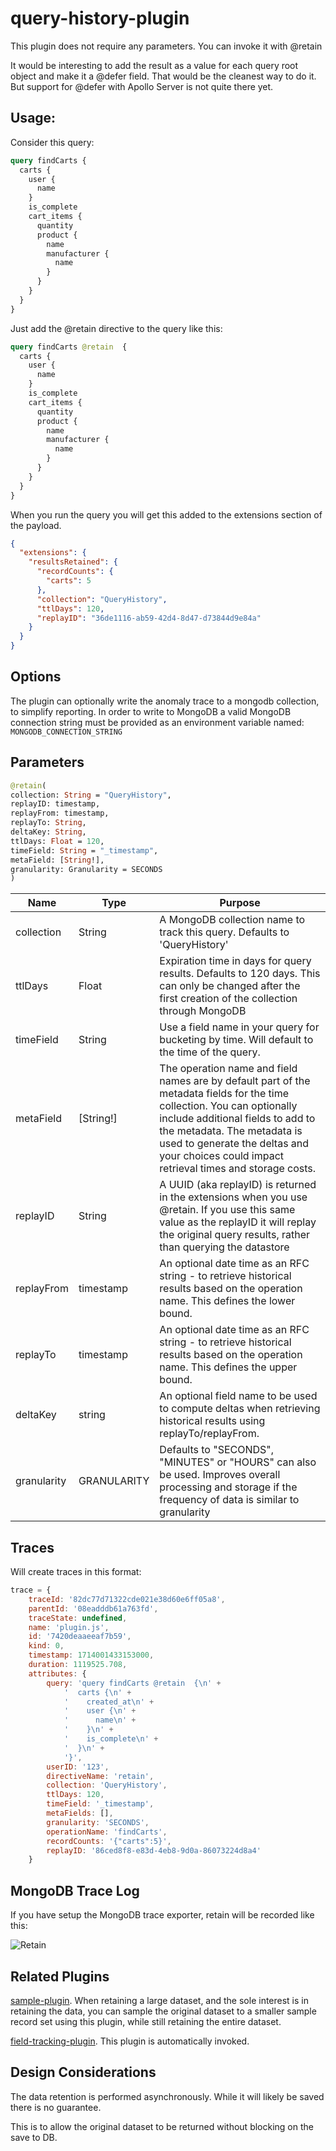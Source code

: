 # query-history-plugin

This plugin does not require any parameters. You can invoke it with @retain

It would be interesting to add the result as a value for each query root object and make it a @defer field.
That would be the cleanest way to do it. But support for @defer with Apollo Server is not quite there
yet.

## Usage:

Consider this query:

```graphql
query findCarts {
  carts {
    user {
      name
    }
    is_complete
    cart_items {
      quantity
      product {
        name
        manufacturer {
          name
        }
      }
    }
  }
}
```

Just add the @retain directive to the query like this:

```graphql
query findCarts @retain  {
  carts {
    user {
      name
    }
    is_complete
    cart_items {
      quantity
      product {
        name
        manufacturer {
          name
        }
      }
    }
  }
}
```

When you run the query you will get this added to the extensions section of the payload.

```json
{
  "extensions": {
    "resultsRetained": {
      "recordCounts": {
        "carts": 5
      },
      "collection": "QueryHistory",
      "ttlDays": 120,
      "replayID": "36de1116-ab59-42d4-8d47-d73844d9e84a"
    }
  }
}
```

## Options

The plugin can optionally write the anomaly trace to a mongodb collection, to simplify reporting. In order to write to MongoDB a valid
MongoDB connection string must be provided as an environment variable named: `MONGODB_CONNECTION_STRING`

## Parameters

```graphql
@retain(
collection: String = "QueryHistory",
replayID: timestamp,
replayFrom: timestamp,
replayTo: String,
deltaKey: String,
ttlDays: Float = 120,
timeField: String = "_timestamp",
metaField: [String!],
granularity: Granularity = SECONDS
)
```

| Name        | Type        | Purpose                                                                                                                                                                                                                                                                                  |
|-------------|-------------|------------------------------------------------------------------------------------------------------------------------------------------------------------------------------------------------------------------------------------------------------------------------------------------|
| collection  | String      | A MongoDB collection name to track this query. Defaults to 'QueryHistory'                                                                                                                                                                                                                |
| ttlDays     | Float       | Expiration time in days for query results. Defaults to 120 days. This can only be changed after the first creation of the collection through MongoDB                                                                                                                                     |
| timeField   | String      | Use a field name in your query for bucketing by time. Will default to the time of the query.                                                                                                                                                                                             |
| metaField   | [String!]   | The operation name and field names are by default part of the metadata fields for the time collection. You can optionally include additional fields to add to the metadata. The metadata is used to generate the deltas and your choices could impact retrieval times and storage costs. |
| replayID    | String      | A UUID (aka replayID) is returned in the extensions when you use @retain. If you use this same value as the replayID it will replay the original query results, rather than querying the datastore                                                                                       |
| replayFrom  | timestamp   | An optional date time as an RFC string - to retrieve historical results based on the operation name. This defines the lower bound.                                                                                                                                                       |
| replayTo    | timestamp   | An optional date time as an RFC string - to retrieve historical results based on the operation name. This defines the upper bound.                                                                                                                                                       |
| deltaKey    | string      | An optional field name to be used to compute deltas when retrieving historical results using replayTo/replayFrom.                                                                                                                                                                        |
| granularity | GRANULARITY | Defaults to "SECONDS", "MINUTES" or "HOURS" can also be used. Improves overall processing and storage if the frequency of data is similar to granularity                                                                                                                                 |

## Traces

Will create traces in this format:

```javascript
trace = {
    traceId: '82dc77d71322cde021e38d60e6ff05a8',
    parentId: '08eadddb61a763fd',
    traceState: undefined,
    name: 'plugin.js',
    id: '7420deaaeeaf7b59',
    kind: 0,
    timestamp: 1714001433153000,
    duration: 1119525.708,
    attributes: {
        query: 'query findCarts @retain  {\n' +
            '  carts {\n' +
            '    created_at\n' +
            '    user {\n' +
            '      name\n' +
            '    }\n' +
            '    is_complete\n' +
            '  }\n' +
            '}',
        userID: '123',
        directiveName: 'retain',
        collection: 'QueryHistory',
        ttlDays: 120,
        timeField: '_timestamp',
        metaFields: [],
        granularity: 'SECONDS',
        operationName: 'findCarts',
        recordCounts: '{"carts":5}',
        replayID: '86ced8f8-e83d-4eb8-9d0a-86073224d8a4'
    }
```

## MongoDB Trace Log

If you have setup the MongoDB trace exporter, retain will be recorded like this:

![Retain](../../../docs/images/retain.png)

## Related Plugins

[sample-plugin](../sample-plugin/README.md). When retaining a large dataset, and the sole interest is in retaining the data, you can sample the
original dataset to a smaller sample record set using this plugin, while still retaining the entire dataset.

[field-tracking-plugin](../field-tracking-plugin/README.md). This plugin is automatically invoked.

## Design Considerations

The data retention is performed asynchronously. While it will likely
be saved there is no guarantee.

This is to allow the original dataset to be returned without blocking on
the save to DB.
